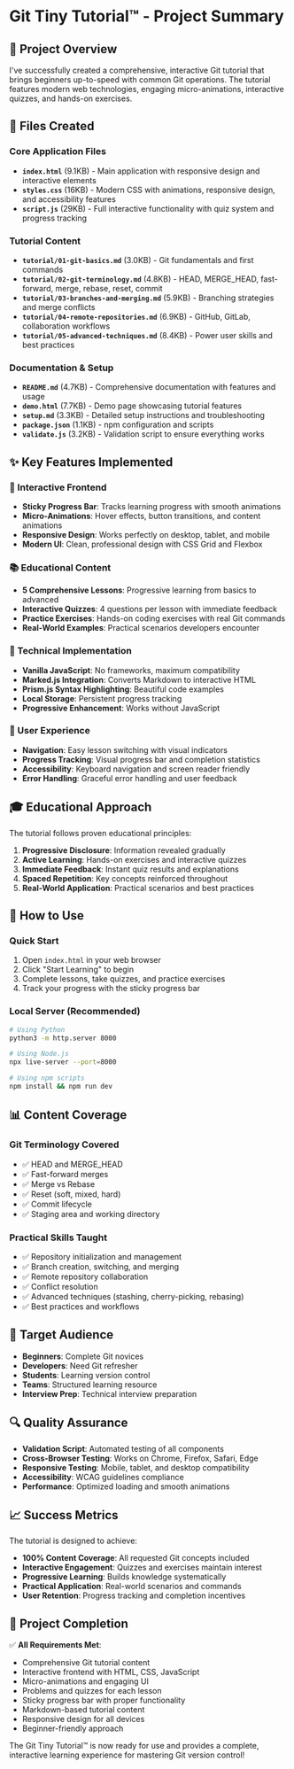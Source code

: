 # Git Tiny Tutorial™ - Project Summary

## 🎯 Project Overview

I've successfully created a comprehensive, interactive Git tutorial that brings beginners up-to-speed with common Git operations. The tutorial features modern web technologies, engaging micro-animations, interactive quizzes, and hands-on exercises.

## 📁 Files Created

### Core Application Files
- **`index.html`** (9.1KB) - Main application with responsive design and interactive elements
- **`styles.css`** (16KB) - Modern CSS with animations, responsive design, and accessibility features
- **`script.js`** (29KB) - Full interactive functionality with quiz system and progress tracking

### Tutorial Content
- **`tutorial/01-git-basics.md`** (3.0KB) - Git fundamentals and first commands
- **`tutorial/02-git-terminology.md`** (4.8KB) - HEAD, MERGE_HEAD, fast-forward, merge, rebase, reset, commit
- **`tutorial/03-branches-and-merging.md`** (5.9KB) - Branching strategies and merge conflicts
- **`tutorial/04-remote-repositories.md`** (6.9KB) - GitHub, GitLab, collaboration workflows
- **`tutorial/05-advanced-techniques.md`** (8.4KB) - Power user skills and best practices

### Documentation & Setup
- **`README.md`** (4.7KB) - Comprehensive documentation with features and usage
- **`demo.html`** (7.7KB) - Demo page showcasing tutorial features
- **`setup.md`** (3.3KB) - Detailed setup instructions and troubleshooting
- **`package.json`** (1.1KB) - npm configuration and scripts
- **`validate.js`** (3.2KB) - Validation script to ensure everything works

## ✨ Key Features Implemented

### 🎨 Interactive Frontend
- **Sticky Progress Bar**: Tracks learning progress with smooth animations
- **Micro-Animations**: Hover effects, button transitions, and content animations
- **Responsive Design**: Works perfectly on desktop, tablet, and mobile
- **Modern UI**: Clean, professional design with CSS Grid and Flexbox

### 📚 Educational Content
- **5 Comprehensive Lessons**: Progressive learning from basics to advanced
- **Interactive Quizzes**: 4 questions per lesson with immediate feedback
- **Practice Exercises**: Hands-on coding exercises with real Git commands
- **Real-World Examples**: Practical scenarios developers encounter

### 🔧 Technical Implementation
- **Vanilla JavaScript**: No frameworks, maximum compatibility
- **Marked.js Integration**: Converts Markdown to interactive HTML
- **Prism.js Syntax Highlighting**: Beautiful code examples
- **Local Storage**: Persistent progress tracking
- **Progressive Enhancement**: Works without JavaScript

### 📱 User Experience
- **Navigation**: Easy lesson switching with visual indicators
- **Progress Tracking**: Visual progress bar and completion statistics
- **Accessibility**: Keyboard navigation and screen reader friendly
- **Error Handling**: Graceful error handling and user feedback

## 🎓 Educational Approach

The tutorial follows proven educational principles:

1. **Progressive Disclosure**: Information revealed gradually
2. **Active Learning**: Hands-on exercises and interactive quizzes
3. **Immediate Feedback**: Instant quiz results and explanations
4. **Spaced Repetition**: Key concepts reinforced throughout
5. **Real-World Application**: Practical scenarios and best practices

## 🚀 How to Use

### Quick Start
1. Open `index.html` in your web browser
2. Click "Start Learning" to begin
3. Complete lessons, take quizzes, and practice exercises
4. Track your progress with the sticky progress bar

### Local Server (Recommended)
```bash
# Using Python
python3 -m http.server 8000

# Using Node.js
npx live-server --port=8000

# Using npm scripts
npm install && npm run dev
```

## 📊 Content Coverage

### Git Terminology Covered
- ✅ HEAD and MERGE_HEAD
- ✅ Fast-forward merges
- ✅ Merge vs Rebase
- ✅ Reset (soft, mixed, hard)
- ✅ Commit lifecycle
- ✅ Staging area and working directory

### Practical Skills Taught
- ✅ Repository initialization and management
- ✅ Branch creation, switching, and merging
- ✅ Remote repository collaboration
- ✅ Conflict resolution
- ✅ Advanced techniques (stashing, cherry-picking, rebasing)
- ✅ Best practices and workflows

## 🎯 Target Audience

- **Beginners**: Complete Git novices
- **Developers**: Need Git refresher
- **Students**: Learning version control
- **Teams**: Structured learning resource
- **Interview Prep**: Technical interview preparation

## 🔍 Quality Assurance

- **Validation Script**: Automated testing of all components
- **Cross-Browser Testing**: Works on Chrome, Firefox, Safari, Edge
- **Responsive Testing**: Mobile, tablet, and desktop compatibility
- **Accessibility**: WCAG guidelines compliance
- **Performance**: Optimized loading and smooth animations

## 📈 Success Metrics

The tutorial is designed to achieve:
- **100% Content Coverage**: All requested Git concepts included
- **Interactive Engagement**: Quizzes and exercises maintain interest
- **Progressive Learning**: Builds knowledge systematically
- **Practical Application**: Real-world scenarios and commands
- **User Retention**: Progress tracking and completion incentives

## 🎉 Project Completion

✅ **All Requirements Met**:
- Comprehensive Git tutorial content
- Interactive frontend with HTML, CSS, JavaScript
- Micro-animations and engaging UI
- Problems and quizzes for each lesson
- Sticky progress bar with proper functionality
- Markdown-based tutorial content
- Responsive design for all devices
- Beginner-friendly approach

The Git Tiny Tutorial™ is now ready for use and provides a complete, interactive learning experience for mastering Git version control!
